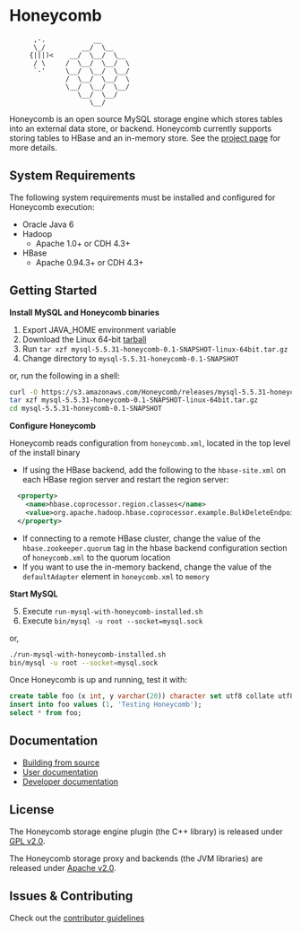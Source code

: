 # Honeycomb

```
      ,-.            __
      \_/         __/  \__
     {|||)<    __/  \__/  \__
      / \     /  \__/  \__/  \
      `-'     \__/  \__/  \__/
              /  \__/  \__/  \
              \__/  \__/  \__/
                 \__/  \__/
                    \__/

```

Honeycomb is an open source MySQL storage engine which stores tables into an external data store, or backend.  Honeycomb currently supports storing tables to HBase and an in-memory store.  See the [project page](http://nearinfinity.github.io/honeycomb/) for more details.

## System Requirements

The following system requirements must be installed and configured for Honeycomb execution:

* Oracle Java 6
* Hadoop 
  * Apache 1.0+ or CDH 4.3+ 	
* HBase 
  * Apache 0.94.3+ or CDH 4.3+

## Getting Started

**Install MySQL and Honeycomb binaries**

1. Export JAVA_HOME environment variable
2. Download the Linux 64-bit [tarball](https://s3.amazonaws.com/Honeycomb/releases/mysql-5.5.31-honeycomb-0.1-SNAPSHOT-linux-64bit.tar.gz)
3. Run `tar xzf mysql-5.5.31-honeycomb-0.1-SNAPSHOT-linux-64bit.tar.gz`
4. Change directory to `mysql-5.5.31-honeycomb-0.1-SNAPSHOT`

or, run the following in a shell:

```bash
curl -O https://s3.amazonaws.com/Honeycomb/releases/mysql-5.5.31-honeycomb-0.1-SNAPSHOT-linux-64bit.tar.gz
tar xzf mysql-5.5.31-honeycomb-0.1-SNAPSHOT-linux-64bit.tar.gz
cd mysql-5.5.31-honeycomb-0.1-SNAPSHOT
```

**Configure Honeycomb**

Honeycomb reads configuration from `honeycomb.xml`, located in the top level of the install binary

* If using the HBase backend, add the following to the `hbase-site.xml` on each HBase region server and restart the region server:

```XML
  <property>
    <name>hbase.coprocessor.region.classes</name>
    <value>org.apache.hadoop.hbase.coprocessor.example.BulkDeleteEndpoint</value>
  </property>
```

* If connecting to a remote HBase cluster, change the value of the `hbase.zookeeper.quorum` tag in the hbase backend configuration section of `honeycomb.xml` to the quorum location
* If you want to use the in-memory backend, change the value of the `defaultAdapter` element in `honeycomb.xml` to `memory`

**Start MySQL**

5. Execute `run-mysql-with-honeycomb-installed.sh`
6. Execute `bin/mysql -u root --socket=mysql.sock` 

or,

```bash
./run-mysql-with-honeycomb-installed.sh
bin/mysql -u root --socket=mysql.sock
```

Once Honeycomb is up and running, test it with:

```SQL
create table foo (x int, y varchar(20)) character set utf8 collate utf8_bin engine=honeycomb;
insert into foo values (1, 'Testing Honeycomb');
select * from foo;
```

## Documentation

* [Building from source](https://github.com/nearinfinity/honeycomb/wiki/Building-From-Source)
* [User documentation](https://github.com/nearinfinity/honeycomb/wiki)
* [Developer documentation](https://github.com/nearinfinity/honeycomb/wiki/Developer-Resources)

## License

The Honeycomb storage engine plugin (the C++ library) is released under [GPL v2.0](https://www.gnu.org/licenses/gpl-2.0.html).

The Honeycomb storage proxy and backends (the JVM libraries) are released under [Apache v2.0](https://www.apache.org/licenses/LICENSE-2.0.html).

## Issues & Contributing

Check out the [contributor guidelines](https://github.com/nearinfinity/honeycomb/blob/develop/CONTRIBUTING.md)
